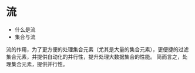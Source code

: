 # 流


* 什么是流
* 集合与流

流的作用，为了更方便的处理集合元素（尤其是大量的集合元素），更便捷的过滤集合元素，并提供自动化的并行性，提升处理大数据集合的性能。
简而言之，处理集合元素，提供并行性。




